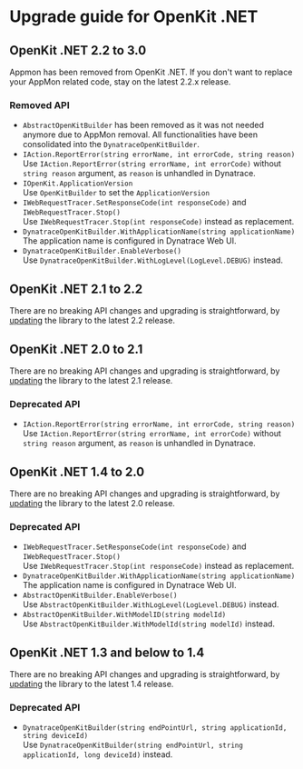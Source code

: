 # Upgrade guide for OpenKit .NET

## OpenKit .NET 2.2 to 3.0
Appmon has been removed from OpenKit .NET. If you don't want to replace your AppMon related code, stay on the latest 2.2.x release.
### Removed API
* `AbstractOpenKitBuilder` has been removed as it was not needed anymore due to AppMon removal. All functionalities have been consolidated into the `DynatraceOpenKitBuilder`.
* `IAction.ReportError(string errorName, int errorCode, string reason)`  
  Use `IAction.ReportError(string errorName, int errorCode)` without `string reason` argument, as
  `reason` is unhandled in Dynatrace.
* `IOpenKit.ApplicationVersion`  
  Use `OpenKitBuilder` to set the `ApplicationVersion`
* `IWebRequestTracer.SetResponseCode(int responseCode)` and `IWebRequestTracer.Stop()`  
  Use `IWebRequestTracer.Stop(int responseCode)` instead as replacement.
* `DynatraceOpenKitBuilder.WithApplicationName(string applicationName)`  
  The application name is configured in Dynatrace Web UI.
* `DynatraceOpenKitBuilder.EnableVerbose()`  
  Use `DynatraceOpenKitBuilder.WithLogLevel(LogLevel.DEBUG)` instead.

## OpenKit .NET 2.1 to 2.2
There are no breaking API changes and upgrading is straightforward, by [updating][update] the library
to the latest 2.2 release.

## OpenKit .NET 2.0 to 2.1
There are no breaking API changes and upgrading is straightforward, by [updating][update] the library
to the latest 2.1 release.

### Deprecated API
* `IAction.ReportError(string errorName, int errorCode, string reason)`  
  Use `IAction.ReportError(string errorName, int errorCode)` without `string reason` argument, as
  `reason` is unhandled in Dynatrace.

## OpenKit .NET 1.4 to 2.0
There are no breaking API changes and upgrading is straightforward, by [updating][update] the library
to the latest 2.0 release.

### Deprecated API
* `IWebRequestTracer.SetResponseCode(int responseCode)` and `IWebRequestTracer.Stop()`  
  Use `IWebRequestTracer.Stop(int responseCode)` instead as replacement.
* `DynatraceOpenKitBuilder.WithApplicationName(string applicationName)`  
  The application name is configured in Dynatrace Web UI.
* `AbstractOpenKitBuilder.EnableVerbose()`  
  Use `AbstractOpenKitBuilder.WithLogLevel(LogLevel.DEBUG)` instead.
* `AbstractOpenKitBuilder.WithModelID(string modelId)`  
  Use `AbstractOpenKitBuilder.WithModelId(string modelId)` instead.

## OpenKit .NET 1.3 and below to 1.4
There are no breaking API changes and upgrading is straightforward, by [updating][update] the library
to the latest 1.4 release.

### Deprecated API
* `DynatraceOpenKitBuilder(string endPointUrl, string applicationId, string deviceId)`  
   Use `DynatraceOpenKitBuilder(string endPointUrl, string applicationId, long deviceId)` instead.

[update]: ./installing.md#Updating-OpenKit-.NET